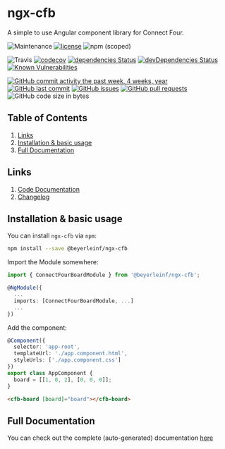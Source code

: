 # ngx-cfb

A simple to use Angular component library for Connect Four.

![Maintenance](https://img.shields.io/maintenance/yes/2018.svg?style=flat-square) [![license](https://img.shields.io/github/license/beyerleinf/ngx-connect-four.svg?style=flat-square)](https://github.com/beyerleinf/ngx-connect-four/blob/master/LICENSE.md) ![npm (scoped)](https://img.shields.io/npm/v/@beyerleinf/ngx-connect-four.svg?style=flat-square)

![Travis](https://img.shields.io/travis/beyerleinf/ngx-connect-four.svg?style=flat-square) [![codecov](https://codecov.io/gh/beyerleinf/ngx-connect-four/branch/master/graph/badge.svg)](https://codecov.io/gh/beyerleinf/ngx-connect-four) [![dependencies Status](https://david-dm.org/beyerleinf/ngx-connect-four/status.svg)](https://david-dm.org/beyerleinf/ngx-connect-four) [![devDependencies Status](https://david-dm.org/beyerleinf/ngx-connect-four/dev-status.svg)](https://david-dm.org/beyerleinf/ngx-connect-four?type=dev) [![Known Vulnerabilities](https://snyk.io/test/github/beyerleinf/ngx-connect-four/badge.svg)](https://snyk.io/test/github/beyerleinf/ngx-connect-four)

[![GitHub commit activity the past week, 4 weeks, year](https://img.shields.io/github/commit-activity/y/beyerleinf/ngx-connect-four.svg)]() [![GitHub last commit](https://img.shields.io/github/last-commit/beyerleinf/ngx-connect-four.svg)]() [![GitHub issues](https://img.shields.io/github/issues/beyerleinf/ngx-connect-four.svg?style=flat-square)](https://github.com/beyerleinf/ngx-connect-four/issues) [![GitHub pull requests](https://img.shields.io/github/issues-pr/beyerleinf/ngx-connect-four.svg?style=flat-square)](https://github.com/beyerleinf/ngx-connect-four/pulls) ![GitHub code size in bytes](https://img.shields.io/github/languages/code-size/beyerleinf/ngx-connect-four.svg?style=flat-square)

## Table of Contents

1. [Links](#links)
2. [Installation & basic usage](#installation-basic-usage)
3. [Full Documentation](#full-documentation)

## Links

1. [Code Documentation](https://ngx-connect-four.beyerleinf.de/docs/ngx-cfb)
2. [Changelog](https://github.com/beyerleinf/ngx-connect-four/blob/master/CHANGELOG.md)

## Installation & basic usage

You can install `ngx-cfb` via  `npm`:

``` sh
npm install --save @beyerleinf/ngx-cfb
```

Import the Module somewhere:

``` typescript
import { ConnectFourBoardModule } from '@beyerleinf/ngx-cfb';

@NgModule({
  ...
  imports: [ConnectFourBoardModule, ...]
  ...
})
```

Add the component:

``` typescript
@Component({
  selector: 'app-root',
  templateUrl: './app.component.html',
  styleUrls: ['./app.component.css']
})
export class AppComponent {
  board = [[1, 0, 2], [0, 0, 0]];
}

```

``` html
<cfb-board [board]="board"></cfb-board>
```

## Full Documentation

You can check out the complete (auto-generated) documentation [here](https://ngx-connect-four.beyerleinf.de/docs/ngx-cfb)